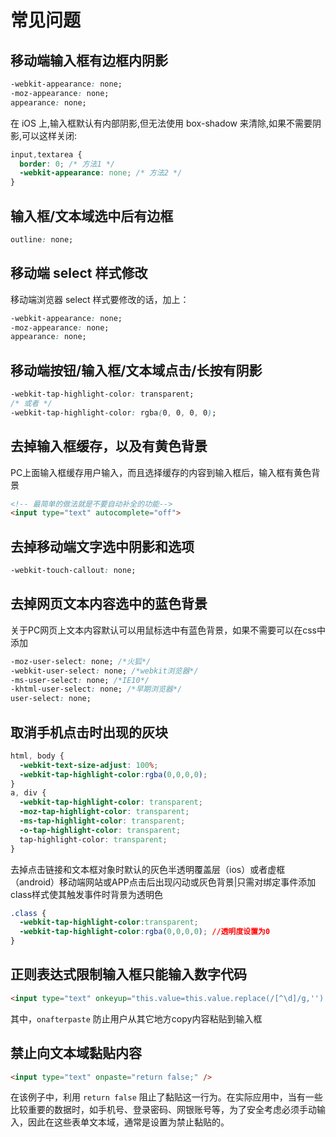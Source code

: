 # 常见问题

## 移动端输入框有边框内阴影
``` css
-webkit-appearance: none;
-moz-appearance: none;
appearance: none;
```
在 iOS 上,输入框默认有内部阴影,但无法使用 box-shadow 来清除,如果不需要阴影,可以这样关闭:
``` css
input,textarea {
  border: 0; /* 方法1 */
  -webkit-appearance: none; /* 方法2 */
}
```

## 输入框/文本域选中后有边框
``` css
outline: none;
```

## 移动端 select 样式修改
移动端浏览器 select 样式要修改的话，加上：
``` css
-webkit-appearance: none;
-moz-appearance: none;
appearance: none;
```

## 移动端按钮/输入框/文本域点击/长按有阴影
``` css
-webkit-tap-highlight-color: transparent;
/* 或者 */
-webkit-tap-highlight-color: rgba(0, 0, 0, 0);
```

## 去掉输入框缓存，以及有黄色背景
PC上面输入框缓存用户输入，而且选择缓存的内容到输入框后，输入框有黄色背景

``` html
<!-- 最简单的做法就是不要自动补全的功能-->
<input type="text" autocomplete="off">
```

## 去掉移动端文字选中阴影和选项
``` css
-webkit-touch-callout: none;
```

## 去掉网页文本内容选中的蓝色背景
关于PC网页上文本内容默认可以用鼠标选中有蓝色背景，如果不需要可以在css中添加
``` css
-moz-user-select: none; /*火狐*/
-webkit-user-select: none; /*webkit浏览器*/
-ms-user-select: none; /*IE10*/
-khtml-user-select: none; /*早期浏览器*/
user-select: none;
```

## 取消手机点击时出现的灰块
``` css
html, body {
  -webkit-text-size-adjust: 100%;
  -webkit-tap-highlight-color:rgba(0,0,0,0);
}
a, div {
  -webkit-tap-highlight-color: transparent; 
  -moz-tap-highlight-color: transparent; 
  -ms-tap-highlight-color: transparent; 
  -o-tap-highlight-color: transparent; 
  tap-highlight-color: transparent;
}
```
去掉点击链接和文本框对象时默认的灰色半透明覆盖层（ios）或者虚框（android）移动端网站或APP点击后出现闪动或灰色背景|只需对绑定事件添加class样式使其触发事件时背景为透明色
``` css
.class {
  -webkit-tap-highlight-color:transparent;
  -webkit-tap-highlight-color:rgba(0,0,0,0); //透明度设置为0
}
```

## 正则表达式限制输入框只能输入数字代码
``` html
<input type="text" onkeyup="this.value=this.value.replace(/[^\d]/g,'') " onafterpaste="this.value=this.value.replace(/[^\d]/g,'') " name="f_order" value="1"/>
```
其中，`onafterpaste` 防止用户从其它地方copy内容粘贴到输入框

## 禁止向文本域黏贴内容
``` html
<input type="text" onpaste="return false;" />
```
在该例子中，利用 `return false` 阻止了黏贴这一行为。在实际应用中，当有一些比较重要的数据时，如手机号、登录密码、网银账号等，为了安全考虑必须手动输入，因此在这些表单文本域，通常是设置为禁止黏贴的。
